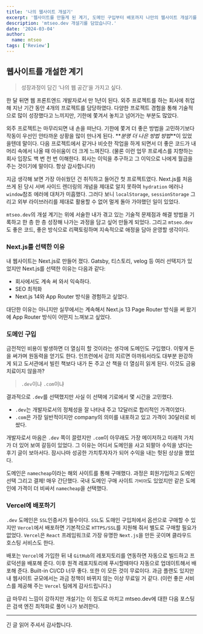 ```yaml
---
title: '나의 웹사이트 개설기'
excerpt: '웹사이트를 만들게 된 계기, 도메인 구입부터 배포까지 나만의 웹사이트 개설기를 담았습니다.'
description: 'mtseo.dev 개설기를 담았습니다.'
date: '2024-03-04'
author:
  name: mtseo
tags: ['Review']
---
```


## 웹사이트를 개설한 계기

> 성장과정이 담긴 ‘나의 웹 공간’을 가지고 싶다.

한 달 뒤면 웹 프론트엔드 개발자로서 만 1년이 된다. 외주 프로젝트를 하는 회사에 취업해 지난 기간 동안 4개의 프로젝트를 담당하였다. 다양한 프로젝트 경험을 통해 기술적으로 많이 성장했다고 느끼지만, 기한에 쫓겨서 놓치고 넘어가는 부분도 많았다.

외주 프로젝트는 마무리되면 내 손을 떠난다. 기한에 쫓겨 더 좋은 방법을 고민하기보다 작동이 우선인 안타까운 상황을 많이 만나게 된다. **_분명 더 나은 방법 방법_**이 있었을텐데 말이다. 다음 프로젝트에서 같거나 비슷한 작업을 하게 되면서 더 좋은 코드가 내 머리 속에서 나올 때 아쉬움이 더 크게 느껴진다. (물론 이런 업무 프로세스를 지향하는 회사 입장도 백 번 천 번 이해한다. 회사는 이익을 추구하고 그 이익으로 나에게 월급을 주는 것이기에 말이다. 항상 감사합니다!)

지금 생각해 보면 가장 아쉬웠던 건 취직하고 들어간 첫 프로젝트였다. Next.js를 처음 쓰게 된 당시 서버 사이드 렌더링의 개념을 제대로 알지 못하여 `hydration` 에러나 `window`참조 에러에 대처가 미흡했다. 그러다 보니 `localStorage`, `sessionStorage` 그리고 외부 라이브러리를 제대로 활용할 수 없어 멀게 돌아 가야했던 일이 있었다.

`mtseo.dev`의 개설 계기는 위에 서술한 내가 겪고 있는 기술적 문제점과 해결 방법을 기록하고 한 층 한 층 성장해 나가는 과정을 담고 싶어 만들게 되었다.
그리고 `mtseo.dev`도 좋은 코드, 좋은 방식으로 리팩토링하며 지속적으로 애정을 담아 운영할 생각이다.

### Next.js를 선택한 이유

내 웹사이트는 Next.js로 만들어 졌다.
Gatsby, 티스토리, velog 등 여러 선택지가 있었지만 Next.js를 선택한 이유는 다음과 같다:

- 회사에서도 계속 써 와서 익숙하다.
- SEO 최적화
- Next.js 14와 App Router 방식을 경험하고 싶었다.

대단한 이유는 아니지만 실무에서는 계속해서 Next.js 13 Page Router 방식을 써 왔기에 App Router 방식이 어떤지 느껴보고 싶었다.

### 도메인 구입

금전적인 비용이 발생하면 더 열심히 할 것이라는 생각에 도메인도 구입했다. 이렇게 돈을 써가며 원동력을 얻기도 한다. 인프런에서 강의 지르면 아까워서라도 대부분 완강하게 되고 도서관에서 빌린 책보다 내가 돈 주고 산 책을 더 열심히 읽게 된다. 이것도 금융치료이지 않을까?

> `.dev`이냐 `.com`이냐

결과적으로 `.dev`를 선택했지만 사실 이 선택에 기로에서 몇 시간을 고민했다.

- `.dev`는 개발자로서의 정체성을 잘 나타내 주고 12달러로 합리적인 가격이었다.
- `.com`은 가장 일반적이지만 company의 의미를 내포하고 있고 가격이 30달러로 비쌌다.

개발자로서 마음은 `.dev` 쪽이 끌렸지만 `.com`이 아무래도 가장 메이저하고 미래적 가치가 더 있어 보여 갈등이 있었다. 그 이유는 어디서 도메인을 사고 되팔아 수익을 냈다는 후기 글이 보아서다. 잠시나마 성공한 가치투자자가 되어 수익을 내는 헛된 상상을 했었다.

도메인은 `namecheap`이라는 해외 사이트를 통해 구매했다. 과정은 회원가입하고 도메인 선택 그리고 결제! 매우 간단했다. 국내 도메인 구매 사이트 `가비아`도 있었지만 같은 도메인에 가격이 더 비싸서 `namecheap`을 선택했다.

### Vercel에 배포하기

`.dev` 도메인은 `SSL`인증서가 필수이다. `SSL`도 도매인 구입처에서 옵션으로 구매할 수 있지만 `Vercel`에서 배포하면 기본적으로 `HTTPS/SSL`를 지원해 줘서 별도로 구매할 필요가 없었다. `Vercel`은 `React` 프레임워크로 가장 유명한 `Next.js`을 만든 곳이며 클라우드 호스팅 서비스도 한다.

배포는 `Vercel`에 가입한 뒤 내 `GitHub`의 레포지토리를 연동하면 자동으로 빌드하고 프로덕션을 배포해 준다. 이후 원격 레포지토리에 푸시할때마다 자동으로 업데이트해서 배포해 준다. Built-in CI/CD 너무 좋다. 또한 이 모든 것이 무료이다. 과금 플랜도 있지만 내 웹사이트 규모에서는 과금 정책이 바뀌지 않는 이상 무료일 거 같다. (이런 좋은 서비스를 제공해 주는 `Vercel` 팀에게 감사드립니다.)

급 마무리 느낌이 강하지만 개설기는 이 정도로 마치고 mtseo.dev에 대한 다음 포스팅은 검색 엔진 최적화로 풀어 나가 보려한다.

---

긴 글 읽어 주셔서 감사합니다.
